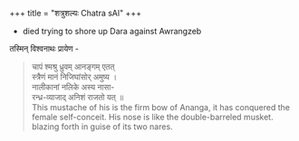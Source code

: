 +++
title = "शत्रुशल्यः Chatra sAl"
+++

- died trying to shore up Dara against Awrangzeb

तस्मिन् विश्वनाथः प्रायेण -

> चापं श्मश्रु ध्रुवम् आनङ्गम् एतत्  
> स्त्रैणं मानं निजिघांसोर् अमुष्य ।  
> नालीकानां नलिके अस्य नासा-  
> रन्ध्र-व्याजाद् अनिशं राजतो यत् ॥  
This mustache of his is the firm bow of Ananga, it has conquered the female self-conceit. His nose is like the double-barreled musket. blazing forth in guise of its two nares.
